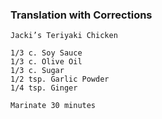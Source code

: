 ### Translation with Corrections

```
Jacki’s Teriyaki Chicken

1/3 c. Soy Sauce
1/3 c. Olive Oil
1/3 c. Sugar
1/2 tsp. Garlic Powder
1/4 tsp. Ginger

Marinate 30 minutes
```
